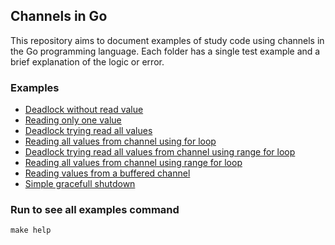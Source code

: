 ## Channels in Go

This repository aims to document examples of study code using channels in the Go programming language.
Each folder has a single test example and a brief explanation of the logic or error.

### Examples

* [Deadlock without read value](./1_deadlock_without_read_value)
* [Reading only one value](./2_reading_only_one_value)
* [Deadlock trying read all values](./3_deadlock_trying_read_all_values)
* [Reading all values from channel using for loop](./4_reading_all_values_from_channel_using_for_loop)
* [Deadlock trying read all values from channel using range for loop](./5_deadlock_trying_read_all_values_from_channel_using_range_for_loop)
* [Reading all values from channel using range for loop](./6_reading_all_values_from_channel_using_range_for_loop)
* [Reading values from a buffered channel](./7_reading_values_from_buffered_channel)
* [Simple gracefull shutdown](./8_simple_gracefull_shutdown)

### Run to see all examples command

```
make help
```
